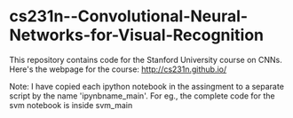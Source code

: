 # cs231n--Convolutional-Neural-Networks-for-Visual-Recognition

This repository contains code for the Stanford University course on CNNs.
Here's the webpage for the course: http://cs231n.github.io/

Note:
I have copied each ipython notebook in the assingment to a separate script by the name 'ipynbname_main'. For eg., the complete code for the svm notebook is inside svm_main
